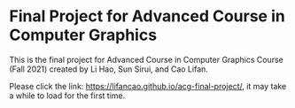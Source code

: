 # Final Project for Advanced Course in Computer Graphics

This is the final project for Advanced Course in Computer Graphics Course (Fall 2021) created by Li Hao, Sun Sirui, and Cao Lifan.

Please click the link: https://lifancao.github.io/acg-final-project/, it may take a while to load for the first time.
